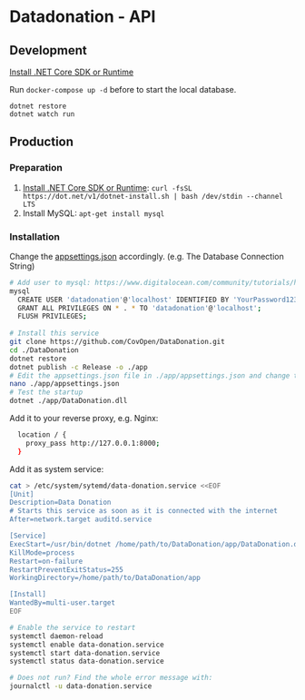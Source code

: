 # Datadonation - API

## Development

[Install .NET Core SDK or Runtime](https://dotnet.microsoft.com/download/dotnet/6.0)

Run `docker-compose up -d` before to start the local database.

```
dotnet restore
dotnet watch run
```


## Production

### Preparation

1. [Install .NET Core SDK or Runtime](https://dotnet.microsoft.com/download/dotnet/6.0): `curl -fsSL https://dot.net/v1/dotnet-install.sh | bash /dev/stdin --channel LTS`
2. Install MySQL: `apt-get install mysql`


### Installation



Change the [appsettings.json](./appsettings.json) accordingly. (e.g. The Database Connection String)

```bash
# Add user to mysql: https://www.digitalocean.com/community/tutorials/how-to-create-a-new-user-and-grant-permissions-in-mysql
mysql 
  CREATE USER 'datadonation'@'localhost' IDENTIFIED BY 'YourPassword123';
  GRANT ALL PRIVILEGES ON * . * TO 'datadonation'@'localhost';
  FLUSH PRIVILEGES;
    
# Install this service
git clone https://github.com/CovOpen/DataDonation.git
cd ./DataDonation
dotnet restore
dotnet publish -c Release -o ./app
# Edit the appsettings.json file in ./app/appsettings.json and change the connection string to the just created user and database. 
nano ./app/appsettings.json
# Test the startup
dotnet ./app/DataDonation.dll
```

Add it to your reverse proxy, e.g. Nginx: 
```bash
  location / {
    proxy_pass http://127.0.0.1:8000;
  }
```


Add it as system service: 
```bash
cat > /etc/system/sytemd/data-donation.service <<EOF
[Unit]
Description=Data Donation
# Starts this service as soon as it is connected with the internet
After=network.target auditd.service

[Service]
ExecStart=/usr/bin/dotnet /home/path/to/DataDonation/app/DataDonation.dll
KillMode=process
Restart=on-failure
RestartPreventExitStatus=255
WorkingDirectory=/home/path/to/DataDonation/app

[Install]
WantedBy=multi-user.target
EOF

# Enable the service to restart
systemctl daemon-reload
systemctl enable data-donation.service
systemctl start data-donation.service
systemctl status data-donation.service

# Does not run? Find the whole error message with:
journalctl -u data-donation.service
```

